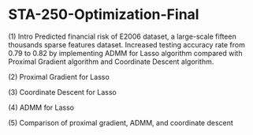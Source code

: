 # STA-250-Optimization-Final
(1) Intro
  Predicted financial risk of E2006 dataset, a large-scale fifteen thousands sparse features dataset. 
  Increased testing accuracy rate from 0.79 to 0.82 by implementing ADMM for Lasso algorithm compared with Proximal Gradient algorithm and Coordinate Descent algorithm.

(2) Proximal Gradient for Lasso

(3) Coordinate Descent for Lasso

(4) ADMM for Lasso

(5) Comparison of proximal gradient, ADMM, and coordinate descent
